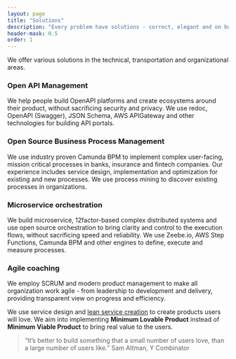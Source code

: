 ```yaml
---
layout: page
title: "Solutions"
description: "Every problem have solutions - correct, elegant and on budget"
header-mask: 0.5
order: 1
---
```


We offer various solutions in the technical, transportation and organizational areas.

### Open API Management

We help people build OpenAPI platforms and create ecosystems around their product, without sacrificing security and privacy. We use redoc, OpenAPI (Swagger), JSON Schema, AWS APIGateway and other technologies for building API portals.

### Open Source Business Process Management

We use industry proven Camunda BPM to implement complex user-facing, mission critical processes in banks, insurance and fintech companies. Our experience includes service design, implementation and optimization for existing and new processes. We use process mining to discover existing processes in organizations.

### Microservice orchestration

We build microservice, 12factor-based complex distributed systems and use open source orchestration to bring clarity and control to the execution flows, without sacrificing speed and reliability. We use Zeebe.io, AWS Step Functions, Camunda BPM and other engines to define, execute and measure processes.

### Agile coaching

We employ SCRUM and modern product management to make all organization work agile - from leadership to development and delivery, providing transparent view on progress and efficiency.

We use service design and [lean service creation](https://futurice.com/lean-service-creation/) to create products users will love. We aim into implementing **Minimum Lovable Product** instead of **Minimum Viable Product** to bring real value to the users.

> “It’s better to build something that a small number of users love, than a large number of users like.” Sam Altman, Y Combinator
